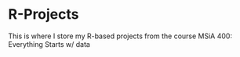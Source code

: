 # R-Projects
This is where I store my R-based projects from the course MSiA 400: Everything Starts w/ data
